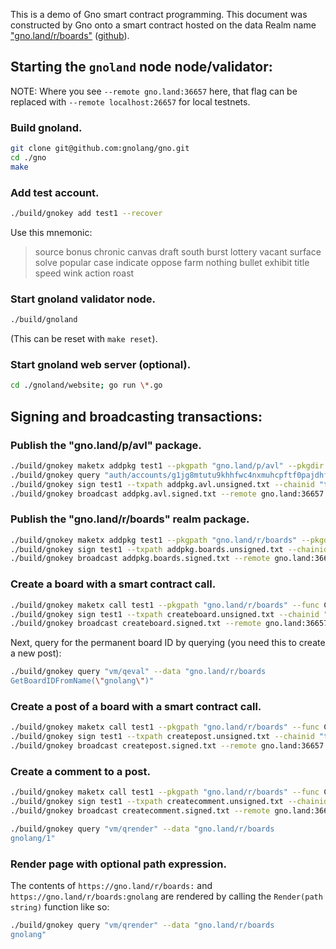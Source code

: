 This is a demo of Gno smart contract programming.  This document was
constructed by Gno onto a smart contract hosted on the data Realm
name ["gno.land/r/boards"](https://gno.land/r/boards/)
([github](https://github.com/gnolang/gno/tree/master/examples/gno.land/r/boards)).

## Starting the `gnoland` node node/validator:

NOTE: Where you see `--remote gno.land:36657` here, that flag can be replaced
with `--remote localhost:26657` for local testnets.

### Build gnoland.

```bash
git clone git@github.com:gnolang/gno.git
cd ./gno
make
```

### Add test account.

```bash
./build/gnokey add test1 --recover
```

Use this mnemonic:
> source bonus chronic canvas draft south burst lottery vacant surface solve popular case indicate oppose farm nothing bullet exhibit title speed wink action roast

### Start gnoland validator node.

```bash
./build/gnoland
```

(This can be reset with `make reset`).

### Start gnoland web server (optional).

```bash
cd ./gnoland/website; go run \*.go
```

## Signing and broadcasting transactions:

### Publish the "gno.land/p/avl" package.

```bash
./build/gnokey maketx addpkg test1 --pkgpath "gno.land/p/avl" --pkgdir "examples/gno.land/p/avl" --deposit 100ugnot --gas-fee 1ugnot --gas-wanted 2000000 > addpkg.avl.unsigned.txt
./build/gnokey query "auth/accounts/g1jg8mtutu9khhfwc4nxmuhcpftf0pajdhfvsqf5"
./build/gnokey sign test1 --txpath addpkg.avl.unsigned.txt --chainid "testchain" --number 0 --sequence 0 > addpkg.avl.signed.txt
./build/gnokey broadcast addpkg.avl.signed.txt --remote gno.land:36657
```

### Publish the "gno.land/r/boards" realm package.

```bash
./build/gnokey maketx addpkg test1 --pkgpath "gno.land/r/boards" --pkgdir "examples/gno.land/r/boards" --deposit 100ugnot --gas-fee 1ugnot --gas-wanted 300000000 > addpkg.boards.unsigned.txt
./build/gnokey sign test1 --txpath addpkg.boards.unsigned.txt --chainid "testchain" --number 0 --sequence 1 > addpkg.boards.signed.txt
./build/gnokey broadcast addpkg.boards.signed.txt --remote gno.land:36657
```

### Create a board with a smart contract call.

```bash
./build/gnokey maketx call test1 --pkgpath "gno.land/r/boards" --func CreateBoard --args "gnolang" --gas-fee 1ugnot --gas-wanted 2000000 > createboard.unsigned.txt
./build/gnokey sign test1 --txpath createboard.unsigned.txt --chainid "testchain" --number 0 --sequence 2 > createboard.signed.txt
./build/gnokey broadcast createboard.signed.txt --remote gno.land:36657
```
Next, query for the permanent board ID by querying (you need this to create a new post):

```bash
./build/gnokey query "vm/qeval" --data "gno.land/r/boards
GetBoardIDFromName(\"gnolang\")"
```

### Create a post of a board with a smart contract call.

```bash
./build/gnokey maketx call test1 --pkgpath "gno.land/r/boards" --func CreatePost --args 1 --args "Hello World" --args#file "./examples/gno.land/r/boards/README.md" --gas-fee 1ugnot --gas-wanted 2000000 > createpost.unsigned.txt
./build/gnokey sign test1 --txpath createpost.unsigned.txt --chainid "testchain" --number 0 --sequence 3 > createpost.signed.txt
./build/gnokey broadcast createpost.signed.txt --remote gno.land:36657
```

### Create a comment to a post.

```bash
./build/gnokey maketx call test1 --pkgpath "gno.land/r/boards" --func CreateReply --args 1 --args 1 --args "A comment" --gas-fee 1ugnot --gas-wanted 2000000 > createcomment.unsigned.txt
./build/gnokey sign test1 --txpath createcomment.unsigned.txt --chainid "testchain" --number 0 --sequence 4 > createcomment.signed.txt
./build/gnokey broadcast createcomment.signed.txt --remote gno.land:36657
```

```bash
./build/gnokey query "vm/qrender" --data "gno.land/r/boards
gnolang/1"
```

### Render page with optional path expression.

The contents of `https://gno.land/r/boards:` and `https://gno.land/r/boards:gnolang` are rendered by calling
the `Render(path string)` function like so:

```bash
./build/gnokey query "vm/qrender" --data "gno.land/r/boards
gnolang"
```
